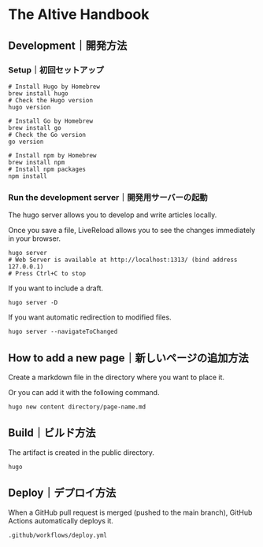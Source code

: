 # The Altive Handbook

## Development｜開発方法

### Setup｜初回セットアップ

```shell
# Install Hugo by Homebrew
brew install hugo
# Check the Hugo version
hugo version
```

```shell
# Install Go by Homebrew
brew install go
# Check the Go version
go version
```

```shell
# Install npm by Homebrew
brew install npm
# Install npm packages
npm install
```

### Run the development server｜開発用サーバーの起動

The hugo server allows you to develop and write articles locally.

Once you save a file, LiveReload allows you to see the changes immediately in your browser.

```shell
hugo server
# Web Server is available at http://localhost:1313/ (bind address 127.0.0.1) 
# Press Ctrl+C to stop
```

If you want to include a draft.

```shell
hugo server -D
```

If you want automatic redirection to modified files.

```shell
hugo server --navigateToChanged
```

## How to add a new page｜新しいページの追加方法

Create a markdown file in the directory where you want to place it.

Or you can add it with the following command.

```shell
hugo new content directory/page-name.md
```

## Build｜ビルド方法

The artifact is created in the public directory.

```shall
hugo
```

## Deploy｜デプロイ方法

When a GitHub pull request is merged (pushed to the main branch),
GitHub Actions automatically deploys it.

`.github/workflows/deploy.yml`
